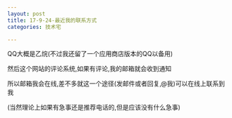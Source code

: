 ```yaml
---
layout: post
title: 17-9-24-最近我的联系方式
categories: 技术宅

---
```


QQ大概是乙烷(不过我还留了一个应用商店版本的QQ以备用)

然后这个网站的评论系统,如果有评论,我的邮箱就会收到通知

所以邮箱我会在线,差不多就这一个途径(发邮件或者回复,@我)可以在线上联系到我

(当然理论上如果有急事还是推荐电话的,但是应该没有什么急事)
